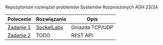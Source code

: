 Repozytorium rozwiązań problemów Systemów Rozproszonych AGH 23/24

| Polecenie | Rozwiązanie | Opis
|------------ | ----------- | ----------- 
| [Zadanie 1](https://github.com/dominiks01/Distributed-Systems-AGH/blob/main/Zadanie_1/task) | [SocketLabs](https://github.com/dominiks01/Distributed-Systems-AGH/tree/main/Zadanie_1/SocketLabs/src) | Gniazda TCP/UDP
| [Zadanie 2](https://github.com/dominiks01/Distributed-Systems-AGH/blob/main/Zadanie_2/task) | TODO | REST API.
